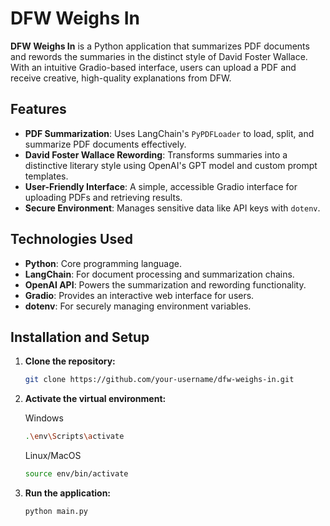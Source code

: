 # DFW Weighs In

**DFW Weighs In** is a Python application that summarizes PDF documents and rewords the summaries in the distinct style of David Foster Wallace. With an intuitive Gradio-based interface, users can upload a PDF and receive creative, high-quality explanations from DFW.

## Features

- **PDF Summarization**: Uses LangChain's `PyPDFLoader` to load, split, and summarize PDF documents effectively.  
- **David Foster Wallace Rewording**: Transforms summaries into a distinctive literary style using OpenAI's GPT model and custom prompt templates.  
- **User-Friendly Interface**: A simple, accessible Gradio interface for uploading PDFs and retrieving results.  
- **Secure Environment**: Manages sensitive data like API keys with `dotenv`.  

## Technologies Used

- **Python**: Core programming language.  
- **LangChain**: For document processing and summarization chains.  
- **OpenAI API**: Powers the summarization and rewording functionality.  
- **Gradio**: Provides an interactive web interface for users.  
- **dotenv**: For securely managing environment variables.  

## Installation and Setup

1. **Clone the repository:**
    ```bash
    git clone https://github.com/your-username/dfw-weighs-in.git
    ```
  
2. **Activate the virtual environment:**

     Windows
    ```bash
    .\env\Scripts\activate
    ```
    Linux/MacOS
    ```bash
    source env/bin/activate
    ```
  
4. **Run the application:**
    ```bash
    python main.py
    ```
